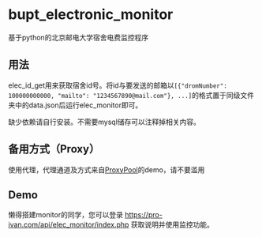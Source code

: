 # bupt_electronic_monitor
基于python的北京邮电大学宿舍电费监控程序

## 用法
elec_id_get用来获取宿舍id号。将id与要发送的邮箱以`[{"dromNumber": 100000000000, "mailto": "1234567890@mail.com"}, ...]`的格式置于同级文件夹中的data.json后运行elec_monitor即可。

缺少依赖请自行安装。不需要mysql储存可以注释掉相关内容。

## 备用方式（Proxy）
使用代理，代理通道及方式来自[ProxyPool](https://github.com/jhao104/proxy_pool)的demo，请不要滥用

## Demo
懒得搭建monitor的同学，您可以登录 https://pro-ivan.com/api/elec_monitor/index.php 获取说明并使用监控功能。
